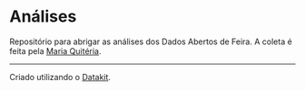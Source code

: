 # Análises

Repositório para abrigar as análises dos Dados Abertos de Feira.
A coleta é feita pela [Maria Quitéria](https://github.com/DadosAbertosDeFeira/maria-quiteria).

---

Criado utilizando o [Datakit](https://datakit-core.readthedocs.io/en/latest/readme.html).
